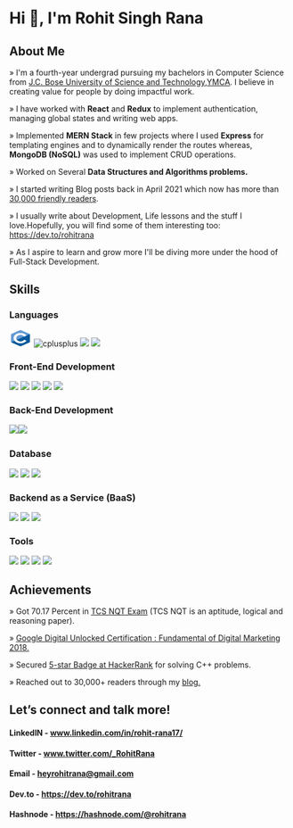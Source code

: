 # Hi 👋, I'm Rohit Singh Rana


## About Me

» I'm a fourth-year undergrad pursuing my bachelors in Computer Science from [J.C. Bose University of Science and Technology,YMCA](https://jcboseust.ac.in/). I believe in creating value for people by doing impactful work.

» I have worked with **React** and **Redux** to implement authentication, managing global states and writing web apps.

» Implemented **MERN Stack** in few projects where I used **Express** for templating engines and to dynamically render the routes whereas, **MongoDB (NoSQL)** was used to       implement CRUD operations.

» Worked on Several **Data Structures and Algorithms problems.**

» I started writing Blog posts back in April 2021 which now has more than [30,000 friendly readers](https://dev.to/devteam/the-7-most-popular-dev-posts-from-the-past-week-312l).

» I usually write about Development, Life lessons and the stuff I love.Hopefully, you will find some of them interesting too: https://dev.to/rohitrana

» As I aspire to learn and grow more I'll be diving more under the hood of Full-Stack Development.



## Skills


### Languages
  
<img src="https://raw.githubusercontent.com/devicons/devicon/master/icons/c/c-original.svg" alt="c" width="40" height="30"/>     <img src="https://img.shields.io/badge/C%2B%2B-00599C?style=for-the-badge&logo=c%2B%2B&logoColor=white" alt="cplusplus"/> <img src="https://img.shields.io/badge/Python-3776AB?style=for-the-badge&logo=python&logoColor=white"/> <img src="https://img.shields.io/badge/JavaScript-323330?style=for-the-badge&logo=javascript&logoColor=F7DF1E"/>
  

### Front-End Development

<img src="https://img.shields.io/badge/React-20232A?style=for-the-badge&logo=react&logoColor=61DAFB"/> <img src="https://img.shields.io/badge/HTML5-E34F26?style=for-the-badge&logo=html5&logoColor=white"/> <img src="https://img.shields.io/badge/CSS3-1572B6?style=for-the-badge&logo=css3&logoColor=white"/>  <img src="https://img.shields.io/badge/Bootstrap-563D7C?style=for-the-badge&logo=bootstrap&logoColor=white"/> <img src="https://img.shields.io/badge/jQuery-0769AD?style=for-the-badge&logo=jquery&logoColor=white"/> 
  

### Back-End Development

<img src="https://img.shields.io/badge/Node.js-43853D?style=for-the-badge&logo=node-dot-js&logoColor=white"/><img src="https://img.shields.io/badge/Express.js-000000?style=for-the-badge&logo=express&logoColor=white"/>


### Database

<img src="https://img.shields.io/badge/MongoDB-4EA94B?style=for-the-badge&logo=mongodb&logoColor=white"/> <img src="https://img.shields.io/badge/Mongoose-4EA94B?style=for-the-badge&logo=mongoose&logoColor=white"/> <img src="https://img.shields.io/badge/MySQL-00000F?style=for-the-badge&logo=mysql&logoColor=white"/>


### Backend as a Service (BaaS)

<img src="https://img.shields.io/badge/firebase-ffca28?style=for-the-badge&logo=firebase&logoColor=black"/>  <img src="https://img.shields.io/badge/Heroku-430098?style=for-the-badge&logo=heroku&logoColor=white"/> <img src="https://img.shields.io/badge/Netlify-00C7B7?style=for-the-badge&logo=netlify&logoColor=white"/>


### Tools 

<img src="https://img.shields.io/badge/Git-F05032?style=for-the-badge&logo=git&logoColor=white"/> <img src="https://img.shields.io/badge/Postman-FF6C37?style=for-the-badge&logo=Postman&logoColor=white"/>  <img src="https://img.shields.io/badge/sublime_text-%23575757.svg?&style=for-the-badge&logo=sublime-text&logoColor=important"/>  <img src="https://img.shields.io/badge/Visual_Studio_Code-0078D4?style=for-the-badge&logo=visual%20studio%20code&logoColor=white"/>


## Achievements

» Got 70.17 Percent in [TCS NQT Exam](https://drive.google.com/file/d/10Nn5YTKV0s4orQyoLSOEW7pfEUFJNu18/view?usp=drivesdk) (TCS NQT is an aptitude, logical and reasoning  paper). 

» [Google Digital Unlocked Certification : Fundamental of Digital Marketing 2018.](https://drive.google.com/file/d/1Ntl9eoX_GS9It0e6BIYkPBqdfNZJ9t1t/view?usp=drivesdk)

» Secured [5-star Badge at HackerRank](https://www.hackerrank.com/therohit_rana?hr_r=1) for solving C++ problems.

» Reached out to 30,000+ readers through my [blog.](https://dev.to/rohitrana)


## Let’s connect and talk more!

#### LinkedIN   -            www.linkedin.com/in/rohit-rana17/

#### Twitter    -            www.twitter.com/_RohitRana

#### Email      -            heyrohitrana@gmail.com

#### Dev.to     -            https://dev.to/rohitrana
 
#### Hashnode   -            https://hashnode.com/@rohitrana
